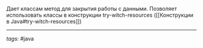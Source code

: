 Дает классам метод для закрытия работы с данными. Позволяет использовать классы в конструкции try-witch-resources ([[Конструкции в Java#try-witch-resources]])


---
*tags:* #java